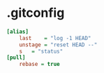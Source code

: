 # .gitconfig
```ini
[alias]
	last 	= "log -1 HEAD"
	unstage = "reset HEAD --"
	s	= "status"
[pull]
	rebase = true
```
